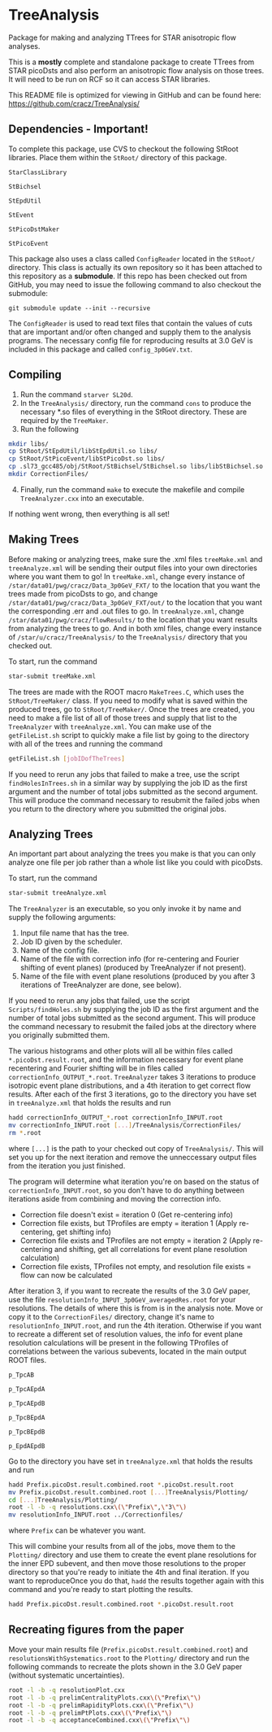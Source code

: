 # TreeAnalysis
Package for making and analyzing TTrees for STAR anisotropic flow analyses.

This is a **mostly** complete and standalone package to create TTrees from STAR picoDsts and also perform an anisotropic flow analysis on those trees. It will need to be run on RCF so it can access STAR libraries.

This README file is optimized for viewing in GitHub and can be found here: https://github.com/cracz/TreeAnalysis/

## Dependencies - Important!

To complete this package, use CVS to checkout the following StRoot libraries. Place them within the `StRoot/` directory of this package.

`StarClassLibrary`

`StBichsel`

`StEpdUtil`

`StEvent`

`StPicoDstMaker`

`StPicoEvent`


This package also uses a class called `ConfigReader` located in the `StRoot/` directory. This class is actually its own repository so it has been attached to this repository as a **submodule**. If this repo has been checked out from GitHub, you may need to issue the following command to also checkout the submodule:

`git submodule update --init --recursive`

The `ConfigReader` is used to read text files that contain the values of cuts that are important and/or often changed and supply them to the analysis programs. The necessary config file for reproducing results at 3.0 GeV is included in this package and called `config_3p0GeV.txt`.

## Compiling

1) Run the command `starver SL20d`.
2) In the `TreeAnalysis/` directory, run the command `cons` to produce the necessary \*.so files of everything in the StRoot directory. These are required by the `TreeMaker`.
3) Run the following

```bash
mkdir libs/
cp StRoot/StEpdUtil/libStEpdUtil.so libs/
cp StRoot/StPicoEvent/libStPicoDst.so libs/
cp .sl73_gcc485/obj/StRoot/StBichsel/StBichsel.so libs/libStBichsel.so
mkdir CorrectionFiles/
```

4) Finally, run the command `make` to execute the makefile and compile `TreeAnalyzer.cxx` into an executable.

If nothing went wrong, then everything is all set!


## Making Trees

Before making or analyzing trees, make sure the .xml files `treeMake.xml` and `treeAnalyze.xml` will be sending their output files into your own directories where you want them to go! In `treeMake.xml`, change every instance of `/star/data01/pwg/cracz/Data_3p0GeV_FXT/` to the location that you want the trees made from picoDsts to go, and change `/star/data01/pwg/cracz/Data_3p0GeV_FXT/out/` to the location that you want the corresponding .err and .out files to go. In `treeAnalyze.xml`, change `/star/data01/pwg/cracz/flowResults/` to the location that you want results from analyzing the trees to go. And in both xml files, change every instance of `/star/u/cracz/TreeAnalysis/` to the `TreeAnalysis/` directory that you checked out.

To start, run the command 

```bash
star-submit treeMake.xml
```

The trees are made with the ROOT macro `MakeTrees.C`, which uses the `StRoot/TreeMaker/` class. If you need to modify what is saved within the produced trees, go to `StRoot/TreeMaker/`. Once the trees are created, you need to make a file list of all of those trees and supply that list to the `TreeAnalyzer` with `treeAnalyze.xml`. You can make use of the `getFileList.sh` script to quickly make a file list by going to the directory with all of the trees and running the command

```bash
getFileList.sh [jobIDofTheTrees]
```

If you need to rerun any jobs that failed to make a tree, use the script `findHolesInTrees.sh` in a similar way by supplying the job ID as the first argument and the number of total jobs submitted as the second argument. This will produce the command necessary to resubmit the failed jobs when you return to the directory where you submitted the original jobs.

## Analyzing Trees

An important part about analyzing the trees you make is that you can only analyze one file per job rather than a whole list like you could with picoDsts.

To start, run the command 

```bash
star-submit treeAnalyze.xml
```

The `TreeAnalyzer` is an executable, so you only invoke it by name and supply the following arguments:

1) Input file name that has the tree.
2) Job ID given by the scheduler.
3) Name of the config file.
4) Name of the file with correction info (for re-centering and Fourier shifting of event planes) (produced by TreeAnalyzer if not present).
5) Name of the file with event plane resolutions (produced by you after 3 iterations of TreeAnalyzer are done, see below).

If you need to rerun any jobs that failed, use the script `Scripts/findHoles.sh` by supplying the job ID as the first argument and the number of total jobs submitted as the second argument. This will produce the command necessary to resubmit the failed jobs at the directory where you originally submitted them.

The various histograms and other plots will all be within files called `*.picoDst.result.root`, and the information necessary for event plane recentering and Fourier shifting will be in files called `correctionInfo_OUTPUT_*.root`. `TreeAnalyzer` takes 3 iterations to produce isotropic event plane distributions, and a 4th iteration to get correct flow results. After each of the first 3 iterations, go to the directory you have set in `treeAnalyze.xml` that holds the results and run

```bash
hadd correctionInfo_OUTPUT_*.root correctionInfo_INPUT.root
mv correctionInfo_INPUT.root [...]/TreeAnalysis/CorrectionFiles/
rm *.root
```

where `[...]` is the path to your checked out copy of `TreeAnalysis/`. This will set you up for the next iteration and remove the unneccessary output files from the iteration you just finished.

The program will determine what iteration you're on based on the status of `correctionInfo_INPUT.root`, so you don't have to do anything between iterations aside from combining and moving the correction info.

* Correction file doesn't exist = iteration 0 (Get re-centering info)
* Correction file exists, but TProfiles are empty = iteration 1 (Apply re-centering, get shifting info)
* Correction file exists and TProfiles are not empty = iteration 2 (Apply re-centering and shifting, get all correlations for event plane resolution calculation)
* Correction file exists, TProfiles not empty, and resolution file exists = flow can now be calculated

After iteration 3, if you want to recreate the results of the 3.0 GeV paper, use the file `resolutionInfo_INPUT_3p0GeV_averagedRes.root` for your resolutions. The details of where this is from is in the analysis note. Move or copy it to the `CorrectionFiles/` directory, change it's name to `resolutionInfo_INPUT.root`, and run the 4th iteration. Otherwise if you want to recreate a different set of resolution values, the info for event plane resolution calculations will be present in the following TProfiles of correlations between the various subevents, located in the main output ROOT files.

`p_TpcAB`

`p_TpcAEpdA`

`p_TpcAEpdB`

`p_TpcBEpdA`

`p_TpcBEpdB`

`p_EpdAEpdB`

Go to the directory you have set in `treeAnalyze.xml` that holds the results and run

```bash
hadd Prefix.picoDst.result.combined.root *.picoDst.result.root
mv Prefix.picoDst.result.combined.root [...]TreeAnalysis/Plotting/
cd [...]TreeAnalysis/Plotting/
root -l -b -q resolutions.cxx\(\"Prefix\",\"3\"\)
mv resolutionInfo_INPUT.root ../Correctionfiles/
```

where `Prefix` can be whatever you want.

This will combine your results from all of the jobs, move them to the `Plotting/` directory and use them to create the event plane resolutions for the inner EPD subevent, and then move those resolutions to the proper directory so that you're ready to initiate the 4th and final iteration. If you want to reproduceOnce you do that, `hadd` the results together again with this command and you're ready to start plotting the results.

```bash
hadd Prefix.picoDst.result.combined.root *.picoDst.result.root
```

## Recreating figures from the paper

Move your main results file (`Prefix.picoDst.result.combined.root`) and `resolutionsWithSystematics.root` to the `Plotting/` directory and run the following commands to recreate the plots shown in the 3.0 GeV paper (without systematic uncertainties).

```bash
root -l -b -q resolutionPlot.cxx
root -l -b -q prelimCentralityPlots.cxx\(\"Prefix\"\)
root -l -b -q prelimRapidityPlots.cxx\(\"Prefix\"\)
root -l -b -q prelimPtPlots.cxx\(\"Prefix\"\)
root -l -b -q acceptanceCombined.cxx\(\"Prefix\"\)
```




